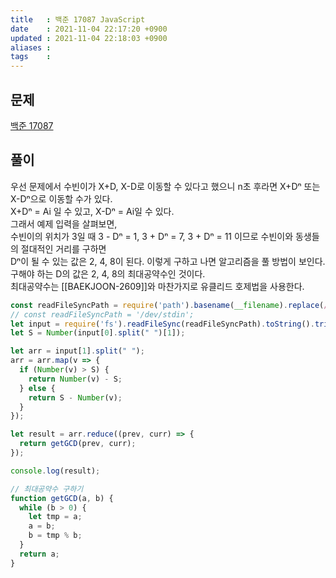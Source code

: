 ```yaml
---
title   : 백준 17087 JavaScript 
date    : 2021-11-04 22:17:20 +0900
updated : 2021-11-04 22:18:03 +0900
aliases : 
tags    : 
---
```

## 문제
[백준 17087](https://www.acmicpc.net/problem/17087)

## 풀이
우선 문제에서 수빈이가 X+D, X-D로 이동할 수 있다고 했으니 n초 후라면 X+Dⁿ 또는 X-Dⁿ으로 이동할 수가 있다.  
X+Dⁿ = Ai 일 수 있고, X-Dⁿ = Ai일 수 있다.   
그래서 예제 입력을 살펴보면,  
수빈이의 위치가 3일 때 3 - Dⁿ = 1, 3 + Dⁿ = 7, 3 + Dⁿ = 11 이므로 수빈이와 동생들의 절대적인 거리를 구하면  
Dⁿ이 될 수 있는 값은 2, 4, 8이 된다. 이렇게 구하고 나면 알고리즘을 풀 방법이 보인다. 구해야 하는 D의 값은 2, 4, 8의 최대공약수인 것이다.    
최대공약수는 [[BAEKJOON-2609]]와 마찬가지로 유클리드 호제법을 사용한다.  
```javascript
const readFileSyncPath = require('path').basename(__filename).replace(/js$/, 'txt');
// const readFileSyncPath = '/dev/stdin';
let input = require('fs').readFileSync(readFileSyncPath).toString().trim().split('\n');
let S = Number(input[0].split(" ")[1]);

let arr = input[1].split(" ");
arr = arr.map(v => {
  if (Number(v) > S) {
    return Number(v) - S;
  } else {
    return S - Number(v);
  }
});

let result = arr.reduce((prev, curr) => {
  return getGCD(prev, curr);
});

console.log(result);

// 최대공약수 구하기
function getGCD(a, b) {
  while (b > 0) {
    let tmp = a;
    a = b;
    b = tmp % b;
  }
  return a;
}
```
